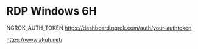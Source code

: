# RDP Windows 6H

NGROK_AUTH_TOKEN
https://dashboard.ngrok.com/auth/your-authtoken

https://www.akuh.net/

